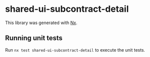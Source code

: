 # shared-ui-subcontract-detail

This library was generated with [Nx](https://nx.dev).

## Running unit tests

Run `nx test shared-ui-subcontract-detail` to execute the unit tests.
